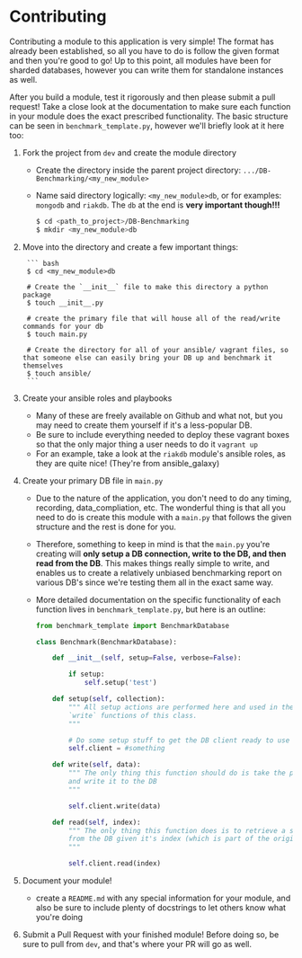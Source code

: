# ContributingContributing a module to this application is very simple!  The format has already been established, so all you have to do is follow the given format and then you're good to go!  Up to this point, all modules have been for sharded databases, however you can write them for standalone instances as well.After you build a module, test it rigorously and then please submit a pull request!  Take a close look at the documentation to make sure each function in your module does the exact prescribed functionality.  The basic structure can be seen in `benchmark_template.py`, however we'll briefly look at it here too:1. Fork the project from `dev` and create the module directory    * Create the directory inside the parent project directory: `.../DB-Benchmarking/<my_new_module>`    * Name said directory logically: `<my_new_module>db`, or for examples: `mongodb` and `riakdb`.  The `db` at the end is **very important though!!!**        ``` bash        $ cd <path_to_project>/DB-Benchmarking        $ mkdir <my_new_module>db        ```2. Move into the directory and create a few important things:        ``` bash        $ cd <my_new_module>db        # Create the `__init__` file to make this directory a python package        $ touch __init__.py        # create the primary file that will house all of the read/write commands for your db        $ touch main.py        # Create the directory for all of your ansible/ vagrant files, so that someone else can easily bring your DB up and benchmark it themselves        $ touch ansible/        ```3. Create your ansible roles and playbooks    * Many of these are freely available on Github and what not, but you may need to create them yourself if it's a less-popular DB.    * Be sure to include everything needed to deploy these vagrant boxes so that the only major thing a user needs to do it `vagrant up`    * For an example, take a look at the `riakdb` module's ansible roles, as they are quite nice!  (They're from ansible_galaxy)4. Create your primary DB file in `main.py`    * Due to the nature of the application, you don't need to do any timing, recording, data_compliation, etc.  The wonderful thing is that all you need to do is create this module with a `main.py` that follows the given structure and the rest is done for you.      * Therefore, something to keep in mind is that the `main.py` you're creating will **only setup a DB connection, write to the DB, and then read from the DB**.  This makes things really simple to write, and enables us to create a relatively unbiased benchmarking report on various DB's since we're testing them all in the exact same way.    * More detailed documentation on the specific functionality of each function lives in `benchmark_template.py`, but here is an outline:        ```python        from benchmark_template import BenchmarkDatabase        class Benchmark(BenchmarkDatabase):            def __init__(self, setup=False, verbose=False):                if setup:                    self.setup('test')            def setup(self, collection):                """ All setup actions are performed here and used in the `read` and                `write` functions of this class.                """                # Do some setup stuff to get the DB client ready to use                self.client = #something            def write(self, data):                """ The only thing this function should do is take the paramater `data`                and write it to the DB                """                self.client.write(data)            def read(self, index):                """ The only thing this function does is to retrieve a single record                from the DB given it's index (which is part of the original record).                """                self.client.read(index)        ```5. Document your module!    * create a `README.md` with any special information for your module, and also be sure to include plenty of docstrings to let others know what you're doing6. Submit a Pull Request with your finished module!  Before doing so, be sure to pull from `dev`, and that's where your PR will go as well.